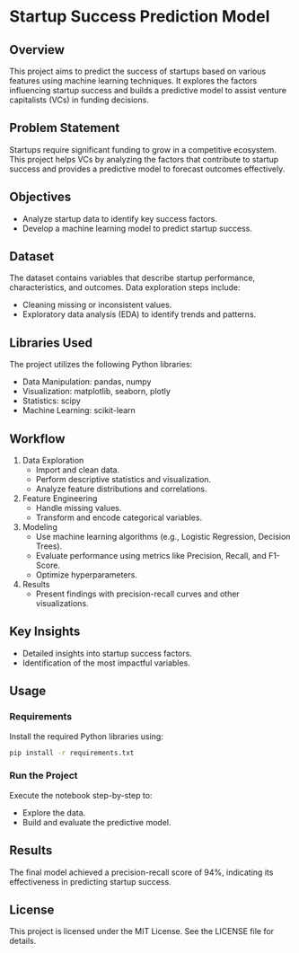 # Startup Success Prediction Model

## Overview
This project aims to predict the success of startups based on various features using machine learning techniques. It explores the factors influencing startup success and builds a predictive model to assist venture capitalists (VCs) in funding decisions.

## Problem Statement
Startups require significant funding to grow in a competitive ecosystem. This project helps VCs by analyzing the factors that contribute to startup success and provides a predictive model to forecast outcomes effectively.

## Objectives
- Analyze startup data to identify key success factors.
- Develop a machine learning model to predict startup success.

## Dataset
The dataset contains variables that describe startup performance, characteristics, and outcomes. 
Data exploration steps include:
- Cleaning missing or inconsistent values.
- Exploratory data analysis (EDA) to identify trends and patterns.

## Libraries Used
The project utilizes the following Python libraries:
- Data Manipulation: pandas, numpy
- Visualization: matplotlib, seaborn, plotly
- Statistics: scipy
- Machine Learning: scikit-learn

## Workflow
1. Data Exploration
   - Import and clean data.
   - Perform descriptive statistics and visualization.
   - Analyze feature distributions and correlations.
2. Feature Engineering
   - Handle missing values.
   - Transform and encode categorical variables.
3. Modeling
   - Use machine learning algorithms (e.g., Logistic Regression, Decision Trees).
   - Evaluate performance using metrics like Precision, Recall, and F1-Score.
   - Optimize hyperparameters.
4. Results
   - Present findings with precision-recall curves and other visualizations.

## Key Insights
- Detailed insights into startup success factors.
- Identification of the most impactful variables.

## Usage
### Requirements
Install the required Python libraries using:
```bash
pip install -r requirements.txt
```

### Run the Project
Execute the notebook step-by-step to:
- Explore the data.
- Build and evaluate the predictive model.

## Results
The final model achieved a precision-recall score of 94%, indicating its effectiveness in predicting startup success.

## License
This project is licensed under the MIT License. See the LICENSE file for details.

